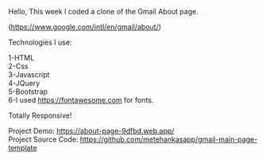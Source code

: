 
Hello, This week I coded a clone of the Gmail About page.

(https://www.google.com/intl/en/gmail/about/)

Technologies I use:

1-HTML</br>
2-Css</br>
3-Javascript</br>
4-JQuery</br>
5-Bootstrap</br>
6-I used <a href="https://fontawesome.com">https://fontawesome.com</a> for fonts.

Totally Responsive!

Project Demo: https://about-page-9dfbd.web.app/ <br/>
Project Source Code: https://github.com/metehankasapp/gmail-main-page-template
